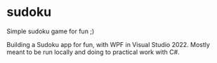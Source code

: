 # sudoku
Simple sudoku game for fun ;)

Building a Sudoku app for fun, with WPF in Visual Studio 2022.
Mostly meant to be run locally and doing to practical work with C#.
